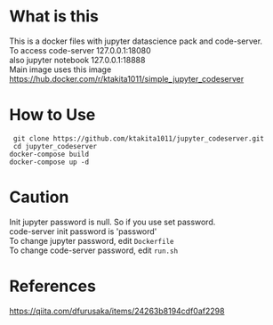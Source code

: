 # What is this
This is a docker files with jupyter datascience pack and code-server.  
To access code-server 127.0.0.1:18080  
also jupyter notebook 127.0.0.1:18888  
Main image uses this image  
https://hub.docker.com/r/ktakita1011/simple_jupyter_codeserver

# How to Use
``` git clone https://github.com/ktakita1011/jupyter_codeserver.git```  
``` cd jupyter_codeserver```  
```docker-compose build```  
```docker-compose up -d```

# Caution
Init jupyter password is null. So if you use set password.  
code-server init password is 'password'  
To change jupyter password, edit `Dockerfile`  
To change code-server password, edit `run.sh`

# References
https://qiita.com/dfurusaka/items/24263b8194cdf0af2298
